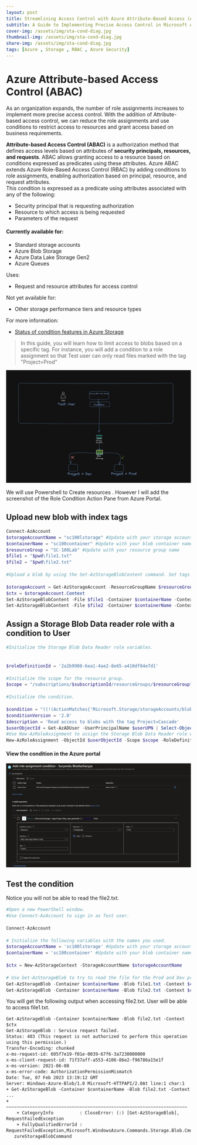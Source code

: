 ```yaml
---
layout: post
title: Streamlining Access Control with Azure Attribute-Based Access (ABAC)
subtitle: A Guide to Implementing Precise Access Control in Microsoft Azure
cover-img: /assets/img/sta-cond-diag.jpg
thumbnail-img: /assets/img/sta-cond-diag.jpg
share-img: /assets/img/sta-cond-diag.jpg
tags: [Azure , Storage , RBAC , Azure Security]
---
```


# Azure Attribute-based Access Control (ABAC)
As an organization expands, the number of role assignments increases to implement more precise access control. With the addition of Attribute-based access control, we can reduce the role assignments and use conditions to restrict access to resources and grant access based on business requirements.  

**Attribute-based Access Control (ABAC)** is a authorization method that defines access levels based on attributes of **security principals, resources, and requests**. ABAC allows granting access to a resource based on conditions expressed as predicates using these attributes. Azure ABAC extends Azure Role-Based Access Control (RBAC) by adding conditions to role assignments, enabling authorization based on principal, resource, and request attributes.  
This condition is expressed as a predicate using attributes associated with any of the following:

- Security principal that is requesting authorization
- Resource to which access is being requested
- Parameters of the request  

#### Currently available for:
- Standard storage accounts
- Azure Blob Storage
- Azure Data Lake Storage Gen2
- Azure Queues

Uses:
- Request and resource attributes for access control

Not yet available for:
- Other storage performance tiers and resource types

For more information:
- [Status of condition features in Azure Storage](https://learn.microsoft.com/en-us/azure/storage/common/authorize-data-access#status-of-condition-features-in-azure-storage)  

> In this guide, you will learn how to limit access to blobs based on a specific tag. For instance, you will add a condition to a role assignment so that Test user can only read files marked with the tag "Project=Prod"  

![Condition](/assets/img/sta-cond-diag.jpg)  

We will use Powershell to Create resources . However I will add the screenshot of the Role Condition Action Pane from Azure Portal.  
## Upload  new blob with index tags
```powershell
Connect-AzAccount
$storageAccountName = "sc100lstorage" #Update with your storage account name
$containerName = "sc100container" #Update with your blob container name
$resourceGroup = "SC-100Lab" #Update with your resource group name
$file1 = "$pwd\file1.txt"
$file2 = "$pwd\file2.txt"

#Upload a blob by using the Set-AzStorageBlobContent command. Set tags by using the -Tag parameter.

$storageAccount = Get-AzStorageAccount -ResourceGroupName $resourceGroup -AccountName $storageAccountName
$ctx = $storageAccount.Context 
Set-AzStorageBlobContent -File $file1 -Container $containerName -Context $ctx -Tag @{"Project" = "Prod";}
Set-AzStorageBlobContent -File $file2 -Container $containerName -Context $ctx -Tag @{"Project" = "Dev";}
```

## Assign a Storage Blob Data reader role with a condition to User
```powershell
#Initialize the Storage Blob Data Reader role variables.


$roleDefinitionId = '2a2b9908-6ea1-4ae2-8e65-a410df84e7d1'

#Initialize the scope for the resource group.
$scope = "/subscriptions/$subscriptionId/resourceGroups/$resourceGroup"

#Initialize the condition.

$condition = "((!(ActionMatches{'Microsoft.Storage/storageAccounts/blobServices/containers/blobs/read'} AND NOT SubOperationMatches{'Blob.List'})) OR (@Resource[Microsoft.Storage/storageAccounts/blobServices/containers/blobs/tags:Project<`$key_case_sensitive`$>] StringEquals 'Prod'))"
$conditionVersion = '2.0'
$description = 'Read access to blobs with the tag Project=Cascade'
$userObjectId = Get-AzADUser -UserPrincipalName $userUPN | Select-Object -ExpandProperty Id
#Use New-AzRoleAssignment to assign the Storage Blob Data Reader role with a condition to the user at a resource group scope.
New-AzRoleAssignment -ObjectId $userObjectId -Scope $scope -RoleDefinitionId $roleDefinitionId -Description $description -Condition $condition -ConditionVersion $conditionVersion

```
#### View the condition in the Azure portal
![Condition](/assets/img/sta-cond-portal.jpg) 

## Test the condition
Notice you will not be able to read the file2.txt.

```powershell
#Open a new PowerShell window.
#Use Connect-AzAccount to sign in as Test user.

Connect-AzAccount

# Initialize the following variables with the names you used.
$storageAccountName = 'sc100lstorage' #Update with your storage account name
$containerName = 'sc100container' #Update with your blob container name

$ctx = New-AzStorageContext -StorageAccountName $storageAccountName

# Use Get-AzStorageBlob to try to read the file for the Prod and Dev project.
Get-AzStorageBlob -Container $containerName -Blob file1.txt -Context $ctx
Get-AzStorageBlob -Container $containerName -Blob file2.txt -Context $ctx


```

You will get the following output when accessing file2.txt. User will be able to access file1.txt. 
```
Get-AzStorageBlob -Container $containerName -Blob file2.txt -Context $ctx 
Get-AzStorageBlob : Service request failed.                                                                   
Status: 403 (This request is not authorized to perform this operation using this permission.)                 
Transfer-Encoding: chunked                                                                                    
x-ms-request-id: 605f7e19-f01e-0039-67f6-3a7230000000                                                         
x-ms-client-request-id: 71f37aff-a553-4106-86e2-f96786a15e1f                                                  
x-ms-version: 2021-06-08                                                                                       
x-ms-error-code: AuthorizationPermissionMismatch                                                              
Date: Tue, 07 Feb 2023 13:19:12 GMT                                                                            
Server: Windows-Azure-Blob/1.0 Microsoft-HTTPAPI/2.0At line:1 char:1
+ Get-AzStorageBlob -Container $containerName -Blob file2.txt -Context  ...
+ ~~~~~~~~~~~~~~~~~~~~~~~~~~~~~~~~~~~~~~~~~~~~~~~~~~~~~~~~~~~~~~~~~~~~~
    + CategoryInfo          : CloseError: (:) [Get-AzStorageBlob], RequestFailedException
    + FullyQualifiedErrorId : RequestFailedException,Microsoft.WindowsAzure.Commands.Storage.Blob.Cmdlet.GetA  
   zureStorageBlobCommand


```
